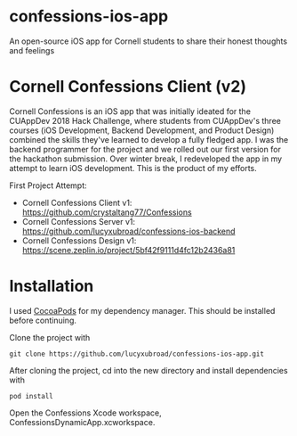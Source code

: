 # confessions-ios-app
An open-source iOS app for Cornell students to share their honest thoughts and feelings

# Cornell Confessions Client (v2)

Cornell Confessions is an iOS app that was initially ideated for the CUAppDev 2018 Hack Challenge, where students
from CUAppDev's three courses (iOS Development, Backend Development, and Product Design) combined the skills they've
learned to develop a fully fledged app. I was the backend programmer for the project and we rolled out our first version
for the hackathon submission. Over winter break, I redeveloped the app in my attempt to learn iOS development. This is 
the product of my efforts. 

First Project Attempt:
 * Cornell Confessions Client v1: https://github.com/crystaltang77/Confessions
 * Cornell Confessions Server v1: https://github.com/lucyxubroad/confessions-ios-backend
 * Cornell Confessions Design v1: https://scene.zeplin.io/project/5bf42f9111d4fc12b2436a81
 
 # Installation
 
 I used [CocoaPods](https://cocoapods.org "CocoaPods") for my dependency manager. This should be installed before 
 continuing.
 
 Clone the project with
 ```
 git clone https://github.com/lucyxubroad/confessions-ios-app.git
 ```
 
 After cloning the project, cd into the new directory and install dependencies with
 ```
 pod install
 ```

 Open the Confessions Xcode workspace, ConfessionsDynamicApp.xcworkspace.
 
 
 


